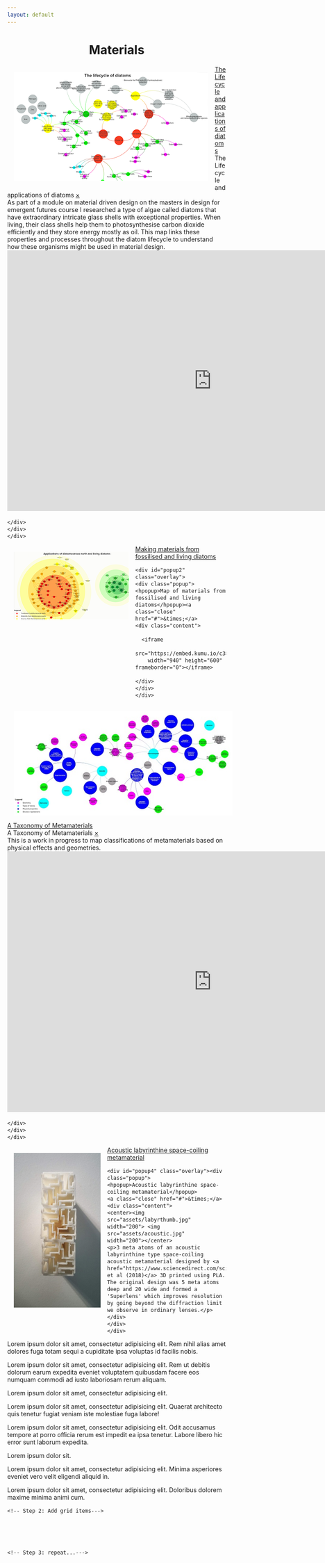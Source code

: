 ```yaml
---
layout: default
---
```


<head>

<style>
img {
  float: left;
  margin:15px;
}
</style>
</head>

<body>

<h1><center>Materials</center></h1>


<article>

  <sectionm>
  <div class="containerx"><a href="#popup1">
  <img src="assets/lifecyclethumb.png" class="imagex" /><div class="overlayx">The Lifecycle and applications of diatoms</div></a></div>
  </sectionm>


  <div id="popup1" class="overlay">
  <div class="popup">
  <hpopup>The Lifecycle and applications of diatoms</hpopup>
  <a class="close" href="#">&times;</a>
  <div class="content">As part of a module on material driven design on the masters in design for emergent futures course I researched a type of algae called diatoms that have extraordinary intricate glass shells with exceptional properties. When living, their class shells help them to photosynthesise carbon dioxide efficiently and they store energy mostly as oil. This map links these properties and processes throughout the diatom lifecycle to understand how these organisms might be used in material design.
  <iframe
    src="https://embed.kumu.io/e5c6952460b3a3fcef7a08c3d8b11a81"
    width="940" height="600" frameborder="0"></iframe>

    </div>
    </div>
    </div>











  <sectionm>
  <div class="containerx"><a href="#popup2">
    <img src="assets/dematerialsthumb.png" class="imagex" />
    <div class="overlayx">Making materials from fossilised and living diatoms</div>
    </a></div>
  </sectionm>




    <div id="popup2" class="overlay">
    <div class="popup"><hpopup>Map of materials from fossilised and living diatoms</hpopup><a class="close" href="#">&times;</a>
    <div class="content">

      <iframe
        src="https://embed.kumu.io/c3899a201f8e7b28eb10e7ca825ebe1f"
        width="940" height="600" frameborder="0"></iframe>

    </div>
    </div>
    </div>





  <sectionm>
  <div class="containerx"><a href="#popup3">
    <img src="assets/taxonomythumb.jpg" class="imagex"><div class="overlayx">A Taxonomy of Metamaterials</div></a></div>
  </sectionm>

  <div id="popup3" class="overlay"><div class="popup">
  <hpopup>A Taxonomy of Metamaterials</hpopup>
  <a class="close" href="#">&times;</a>
  <div class="content">This is a work in progress to map classifications of metamaterials based on physical effects and geometries.

  <iframe
  src="https://embed.kumu.io/941643c6f84d7e3f388272ddf1b05338"
  width="940" height="600" frameborder="0"></iframe>

    </div>
    </div>
    </div>







<sectionm>
<div class="containerx"><a href="#popup4">
<img src="assets/labyrthumb.jpg" width="200"><div class="overlayx">Acoustic labyrinthine space-coiling metamaterial</div></a></div>
</sectionm>





    <div id="popup4" class="overlay"><div class="popup">
    <hpopup>Acoustic labyrinthine space-coiling metamaterial</hpopup>
    <a class="close" href="#">&times;</a>
    <div class="content">
    <center><img src="assets/labyrthumb.jpg" width="200"> <img src="assets/acoustic.jpg"  width="200"></center>
    <p>3 meta atoms of an acoustic labyrinthine type space-coiling acoustic metamaterial designed by <a href="https://www.sciencedirect.com/science/article/abs/pii/S1359645419302447">Dong et al (2018)</a> 3D printed using PLA. The original design was 5 meta atoms deep and 20 wide and formed a 'Superlens' which improves resolution by going beyond the diffraction limit we observe in ordinary lenses.</p>
    </div>
    </div>
    </div>


  <sectionm>
    <p>Lorem ipsum dolor sit amet, consectetur adipisicing elit. Rem nihil alias amet dolores fuga totam sequi a cupiditate ipsa voluptas id facilis nobis.</p>
  </sectionm>


  <sectionm>
    <p>Lorem ipsum dolor sit amet, consectetur adipisicing elit. Rem ut debitis dolorum earum expedita eveniet voluptatem quibusdam facere eos numquam commodi ad iusto laboriosam rerum aliquam.</p>
  </sectionm>

  <sectionm>
    <p>Lorem ipsum dolor sit amet, consectetur adipisicing elit.</p>
  </sectionm>

  <sectionm>
    <p>Lorem ipsum dolor sit amet, consectetur adipisicing elit. Quaerat  architecto quis tenetur fugiat veniam iste molestiae fuga labore!</p>
  </sectionm>

  <sectionm>
    <p>Lorem ipsum dolor sit amet, consectetur adipisicing elit. Odit accusamus tempore at porro officia rerum est impedit ea ipsa tenetur. Labore libero hic error sunt laborum expedita.</p>
  </sectionm>

  <sectionm>
    <p>Lorem ipsum dolor sit.</p>
  </sectionm>

  <sectionm>
    <p>Lorem ipsum dolor sit amet, consectetur adipisicing elit. Minima asperiores eveniet vero velit eligendi aliquid in.</p>
  </sectionm>

  <sectionm>
    <p>Lorem ipsum dolor sit amet, consectetur adipisicing elit. Doloribus dolorem maxime minima animi cum.</p>
  </sectionm>

</article>



    <!-- Step 2: Add grid items--->





    <!-- Step 3: repeat...--->



















</body>
